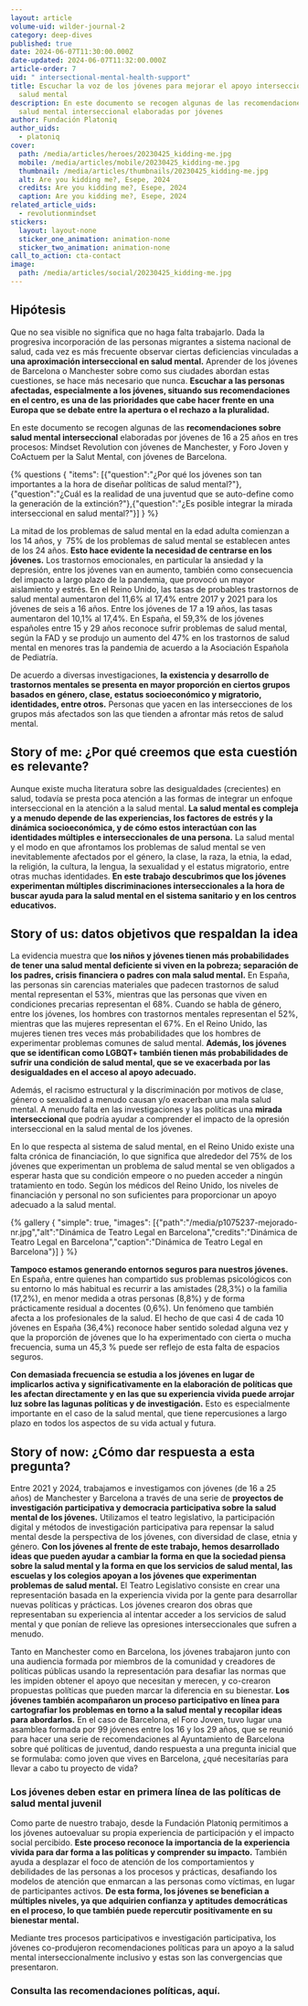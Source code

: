 ```yaml
---
layout: article
volume-uid: wilder-journal-2
category: deep-dives
published: true
date: 2024-06-07T11:30:00.000Z
date-updated: 2024-06-07T11:32:00.000Z
article-order: 7
uid: " intersectional-mental-health-support"
title: Escuchar la voz de los jóvenes para mejorar el apoyo interseccional en
  salud mental
description: En este documento se recogen algunas de las recomendaciones sobre
  salud mental interseccional elaboradas por jóvenes
author: Fundación Platoniq
author_uids:
  - platoniq
cover:
  path: /media/articles/heroes/20230425_kidding-me.jpg
  mobile: /media/articles/mobile/20230425_kidding-me.jpg
  thumbnail: /media/articles/thumbnails/20230425_kidding-me.jpg
  alt: Are you kidding me?, Esepe, 2024
  credits: Are you kidding me?, Esepe, 2024
  caption: Are you kidding me?, Esepe, 2024
related_article_uids:
  - revolutionmindset
stickers:
  layout: layout-none
  sticker_one_animation: animation-none
  sticker_two_animation: animation-none
call_to_action: cta-contact
image:
  path: /media/articles/social/20230425_kidding-me.jpg
---
```

## Hipótesis

Que no sea visible no significa que no haga falta trabajarlo. Dada la progresiva incorporación de las personas migrantes a sistema nacional de salud, cada vez es más frecuente observar ciertas deficiencias vinculadas a **una aproximación interseccional en salud mental.** Aprender de los jóvenes de Barcelona o Manchester sobre como sus ciudades abordan estas cuestiones, se hace más necesario que nunca. **Escuchar a las personas afectadas, especialmente a los jóvenes, situando sus recomendaciones en el centro, es una de las prioridades que cabe hacer frente en** **una Europa que se debate entre la apertura o el rechazo a la pluralidad.**

En este documento se recogen algunas de las **recomendaciones sobre salud mental interseccional** elaboradas por jóvenes de 16 a 25 años en tres procesos: Mindset Revolution con jóvenes de Manchester, y Foro Joven y CoActuem per la Salut Mental, con jóvenes de Barcelona.

{% questions { "items": [{"question":"¿Por qué los jóvenes son tan importantes a la hora de diseñar políticas de salud mental?"},{"question":"¿Cuál es la realidad de una juventud que se auto-define como la generación de la extinción?"},{"question":"¿Es posible integrar la mirada interseccional en salud mental?"}] } %}

La mitad de los problemas de salud mental en la edad adulta comienzan a los 14 años, y  75% de los problemas de salud mental se establecen antes de los 24 años. **Esto hace evidente la necesidad de centrarse en los jóvenes.** Los trastornos emocionales, en particular la ansiedad y la depresión, entre los jóvenes van en aumento, también como consecuencia del impacto a largo plazo de la pandemia, que provocó un mayor aislamiento y estrés. En el Reino Unido, las tasas de probables trastornos de salud mental aumentaron del 11,6% al 17,4% entre 2017 y 2021 para los jóvenes de seis a 16 años. Entre los jóvenes de 17 a 19 años, las tasas aumentaron del 10,1% al 17,4%. En España, el 59,3% de los jóvenes españoles entre 15 y 29 años reconoce sufrir problemas de salud mental, según la FAD y se produjo un aumento del 47% en los trastornos de salud mental en menores tras la pandemia de acuerdo a la Asociación Española de Pediatría.

De acuerdo a diversas investigaciones, **la existencia y desarrollo de trastornos mentales se presenta en mayor proporción en ciertos grupos basados en género, clase, estatus socioeconómico y migratorio, identidades, entre otros.** Personas que yacen en las intersecciones de los grupos más afectados son las que tienden a afrontar más retos de salud mental. 

## Story of me: ¿Por qué creemos que esta cuestión es relevante?

Aunque existe mucha literatura sobre las desigualdades (crecientes) en salud, todavía se presta poca atención a las formas de integrar un enfoque interseccional en la atención a la salud mental. **La salud mental es compleja y a menudo depende de las experiencias, los factores de estrés y la dinámica socioeconómica, y de cómo estos interactúan con las identidades múltiples e interseccionales de una persona.** La salud mental y el modo en que afrontamos los problemas de salud mental se ven inevitablemente afectados por el género, la clase, la raza, la etnia, la edad, la religión, la cultura, la lengua, la sexualidad y el estatus migratorio, entre otras muchas identidades. **En este trabajo descubrimos que los jóvenes experimentan múltiples discriminaciones interseccionales a la hora de buscar ayuda para la salud mental en el sistema sanitario y en los centros educativos.**

## Story of us: datos objetivos que respaldan la idea

La evidencia muestra que **los niños y jóvenes tienen más probabilidades de tener una salud mental deficiente si viven en la pobreza; separación de los padres, crisis financiera o padres con mala salud mental.** En España, las personas sin carencias materiales que padecen trastornos de salud mental representan el 53%, mientras que las personas que viven en condiciones precarias representan el 68%. Cuando se habla de género, entre los jóvenes, los hombres con trastornos mentales representan el 52%, mientras que las mujeres representan el 67%. En el Reino Unido, las mujeres tienen tres veces más probabilidades que los hombres de experimentar problemas comunes de salud mental. **Además, los jóvenes que se identifican como LGBQT+ también tienen más probabilidades de sufrir una condición de salud mental, que se ve exacerbada por las desigualdades en el acceso al apoyo adecuado.**

Además, el racismo estructural y la discriminación por motivos de clase, género o sexualidad a menudo causan y/o exacerban una mala salud mental. A menudo falta en las investigaciones y las políticas una **mirada interseccional** que podría ayudar a comprender el impacto de la opresión interseccional en la salud mental de los jóvenes.

En lo que respecta al sistema de salud mental, en el Reino Unido existe una falta crónica de financiación, lo que significa que alrededor del 75% de los jóvenes que experimentan un problema de salud mental se ven obligados a esperar hasta que su condición empeore o no pueden acceder a ningún tratamiento en todo. Según los médicos del Reino Unido, los niveles de financiación y personal no son suficientes para proporcionar un apoyo adecuado a la salud mental.

{% gallery { "simple": true, "images": [{"path":"/media/p1075237-mejorado-nr.jpg","alt":"Dinámica de Teatro Legal en Barcelona","credits":"Dinámica de Teatro Legal en Barcelona","caption":"Dinámica de Teatro Legal en Barcelona"}] } %}

**Tampoco estamos generando entornos seguros para nuestros jóvenes.** En España, entre quienes han compartido sus problemas psicológicos con su entorno lo más habitual es recurrir a las amistades (28,3%) o la familia (17,2%), en menor medida a otras personas (8,8%) y de forma prácticamente residual a docentes (0,6%). Un fenómeno que también afecta a los profesionales de la salud. El hecho de que casi 4 de cada 10 jóvenes en España (36,4%) reconoce haber sentido soledad alguna vez y que la proporción de jóvenes que lo ha experimentado con cierta o mucha frecuencia, suma un 45,3 % puede ser reflejo de esta falta de espacios seguros.  

**Con demasiada frecuencia se estudia a los jóvenes en lugar de implicarlos activa y significativamente en la elaboración de políticas que les afectan directamente y en las que su experiencia vivida puede arrojar luz sobre las lagunas políticas y de investigación.** Esto es especialmente importante en el caso de la salud mental, que tiene repercusiones a largo plazo en todos los aspectos de su vida actual y futura.

## Story of now: ¿Cómo dar respuesta a esta pregunta?

Entre 2021 y 2024, trabajamos e investigamos con jóvenes (de 16 a 25 años) de Manchester y Barcelona a través de una serie de **proyectos de investigación participativa y democracia participativa sobre la salud mental de los jóvenes.** Utilizamos el teatro legislativo, la participación digital y métodos de investigación participativa para repensar la salud mental desde la perspectiva de los jóvenes, con diversidad de clase, etnia y género. **Con los jóvenes al frente de este trabajo, hemos desarrollado ideas que pueden ayudar a cambiar la forma en que la sociedad piensa sobre la salud mental y la forma en que los servicios de salud mental, las escuelas y los colegios apoyan a los jóvenes que experimentan problemas de salud mental.** El Teatro Legislativo consiste en crear una representación basada en la experiencia vivida por la gente para desarrollar nuevas políticas y prácticas. Los jóvenes crearon dos obras que representaban su experiencia al intentar acceder a los servicios de salud mental y que ponían de relieve las opresiones interseccionales que sufren a menudo.

Tanto en Manchester como en Barcelona, los jóvenes trabajaron junto con una audiencia formada por miembros de la comunidad y creadores de políticas públicas usando la representación para desafiar las normas que les impiden obtener el apoyo que necesitan y merecen, y co-crearon propuestas políticas que pueden marcar la diferencia en su bienestar. **Los jóvenes también acompañaron un proceso participativo en línea para cartografiar los problemas en torno a la salud mental y recopilar ideas para abordarlos.** En el caso de Barcelona, el Foro Joven, tuvo lugar una asamblea formada por 99 jóvenes entre los 16 y los 29 años, que se reunió para hacer una serie de recomendaciones al Ayuntamiento de Barcelona sobre qué políticas de juventud, dando respuesta a una pregunta inicial que se formulaba: como joven que vives en Barcelona, ¿qué necesitarías para llevar a cabo tu proyecto de vida? 

### Los jóvenes deben estar en primera línea de las políticas de salud mental juvenil

Como parte de nuestro trabajo, desde la Fundación Platoniq permitimos a los jóvenes autoevaluar su propia experiencia de participación y el impacto social percibido. **Este proceso reconoce la importancia de la experiencia vivida para dar forma a las políticas y comprender su impacto.** También ayuda a desplazar el foco de atención de los comportamientos y debilidades de las personas a los procesos y prácticas, desafiando los modelos de atención que enmarcan a las personas como víctimas, en lugar de participantes activos. **De esta forma, los jóvenes se benefician a múltiples niveles, ya que adquirien confianza y aptitudes democráticas en el proceso, lo que también puede repercutir positivamente en su bienestar mental.**

Mediante tres procesos participativos e investigación participativa, los jóvenes co-produjeron recomendaciones políticas para un apoyo a la salud mental interseccionalmente inclusivo y estas son las convergencias que presentaron. 

### Consulta las recomendaciones políticas, aquí.
